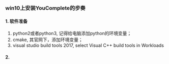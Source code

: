 ### win10上安装YouComplete的步奏

#### 1. 软件准备

1. python2或者python3, 记得给电脑添加python的环境变量；
2. cmake, 其官网下，添加环境变量；
3. visual studio build tools 2017, select Visual C++ build tools in Workloads

#### 2.  
